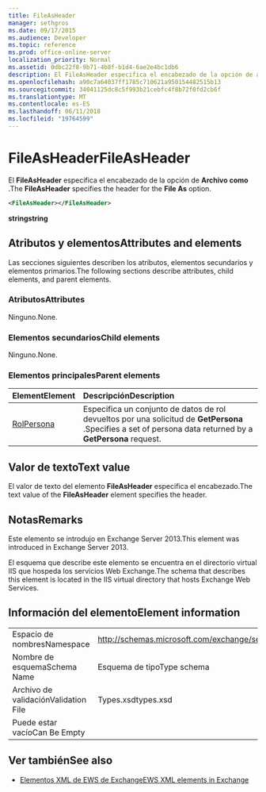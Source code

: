 ```yaml
---
title: FileAsHeader
manager: sethgros
ms.date: 09/17/2015
ms.audience: Developer
ms.topic: reference
ms.prod: office-online-server
localization_priority: Normal
ms.assetid: 0dbc22f8-9b71-4b8f-b1d4-6ae2e4bc1db6
description: El FileAsHeader especifica el encabezado de la opción de archivo como.
ms.openlocfilehash: a90c7a64037ff1785c710621a950154482515b13
ms.sourcegitcommit: 34041125dc8c5f993b21cebfc4f8b72f0fd2cb6f
ms.translationtype: MT
ms.contentlocale: es-ES
ms.lasthandoff: 06/11/2018
ms.locfileid: "19764599"
---
```

# <a name="fileasheader"></a><span data-ttu-id="c11b5-103">FileAsHeader</span><span class="sxs-lookup"><span data-stu-id="c11b5-103">FileAsHeader</span></span>

<span data-ttu-id="c11b5-104">El **FileAsHeader** especifica el encabezado de la opción de **Archivo como** .</span><span class="sxs-lookup"><span data-stu-id="c11b5-104">The **FileAsHeader** specifies the header for the **File As** option.</span></span> 
  
```XML
<FileAsHeader></FileAsHeader>
```

 <span data-ttu-id="c11b5-105">**string**</span><span class="sxs-lookup"><span data-stu-id="c11b5-105">**string**</span></span>
## <a name="attributes-and-elements"></a><span data-ttu-id="c11b5-106">Atributos y elementos</span><span class="sxs-lookup"><span data-stu-id="c11b5-106">Attributes and elements</span></span>

<span data-ttu-id="c11b5-107">Las secciones siguientes describen los atributos, elementos secundarios y elementos primarios.</span><span class="sxs-lookup"><span data-stu-id="c11b5-107">The following sections describe attributes, child elements, and parent elements.</span></span>
  
### <a name="attributes"></a><span data-ttu-id="c11b5-108">Atributos</span><span class="sxs-lookup"><span data-stu-id="c11b5-108">Attributes</span></span>

<span data-ttu-id="c11b5-109">Ninguno.</span><span class="sxs-lookup"><span data-stu-id="c11b5-109">None.</span></span>
  
### <a name="child-elements"></a><span data-ttu-id="c11b5-110">Elementos secundarios</span><span class="sxs-lookup"><span data-stu-id="c11b5-110">Child elements</span></span>

<span data-ttu-id="c11b5-111">Ninguno.</span><span class="sxs-lookup"><span data-stu-id="c11b5-111">None.</span></span>
  
### <a name="parent-elements"></a><span data-ttu-id="c11b5-112">Elementos principales</span><span class="sxs-lookup"><span data-stu-id="c11b5-112">Parent elements</span></span>

|<span data-ttu-id="c11b5-113">**Element**</span><span class="sxs-lookup"><span data-stu-id="c11b5-113">**Element**</span></span>|<span data-ttu-id="c11b5-114">**Descripción**</span><span class="sxs-lookup"><span data-stu-id="c11b5-114">**Description**</span></span>|
|:-----|:-----|
|[<span data-ttu-id="c11b5-115">Rol</span><span class="sxs-lookup"><span data-stu-id="c11b5-115">Persona</span></span>](persona.md) <br/> |<span data-ttu-id="c11b5-116">Especifica un conjunto de datos de rol devueltos por una solicitud de **GetPersona** .</span><span class="sxs-lookup"><span data-stu-id="c11b5-116">Specifies a set of persona data returned by a **GetPersona** request.</span></span>  <br/> |
   
## <a name="text-value"></a><span data-ttu-id="c11b5-117">Valor de texto</span><span class="sxs-lookup"><span data-stu-id="c11b5-117">Text value</span></span>

<span data-ttu-id="c11b5-118">El valor de texto del elemento **FileAsHeader** especifica el encabezado.</span><span class="sxs-lookup"><span data-stu-id="c11b5-118">The text value of the **FileAsHeader** element specifies the header.</span></span> 
  
## <a name="remarks"></a><span data-ttu-id="c11b5-119">Notas</span><span class="sxs-lookup"><span data-stu-id="c11b5-119">Remarks</span></span>

<span data-ttu-id="c11b5-120">Este elemento se introdujo en Exchange Server 2013.</span><span class="sxs-lookup"><span data-stu-id="c11b5-120">This element was introduced in Exchange Server 2013.</span></span>
  
<span data-ttu-id="c11b5-121">El esquema que describe este elemento se encuentra en el directorio virtual IIS que hospeda los servicios Web Exchange.</span><span class="sxs-lookup"><span data-stu-id="c11b5-121">The schema that describes this element is located in the IIS virtual directory that hosts Exchange Web Services.</span></span>
  
## <a name="element-information"></a><span data-ttu-id="c11b5-122">Información del elemento</span><span class="sxs-lookup"><span data-stu-id="c11b5-122">Element information</span></span>

|||
|:-----|:-----|
|<span data-ttu-id="c11b5-123">Espacio de nombres</span><span class="sxs-lookup"><span data-stu-id="c11b5-123">Namespace</span></span>  <br/> |http://schemas.microsoft.com/exchange/services/2006/types  <br/> |
|<span data-ttu-id="c11b5-124">Nombre de esquema</span><span class="sxs-lookup"><span data-stu-id="c11b5-124">Schema Name</span></span>  <br/> |<span data-ttu-id="c11b5-125">Esquema de tipo</span><span class="sxs-lookup"><span data-stu-id="c11b5-125">Type schema</span></span>  <br/> |
|<span data-ttu-id="c11b5-126">Archivo de validación</span><span class="sxs-lookup"><span data-stu-id="c11b5-126">Validation File</span></span>  <br/> |<span data-ttu-id="c11b5-127">Types.xsd</span><span class="sxs-lookup"><span data-stu-id="c11b5-127">types.xsd</span></span>  <br/> |
|<span data-ttu-id="c11b5-128">Puede estar vacío</span><span class="sxs-lookup"><span data-stu-id="c11b5-128">Can Be Empty</span></span>  <br/> ||
   
## <a name="see-also"></a><span data-ttu-id="c11b5-129">Ver también</span><span class="sxs-lookup"><span data-stu-id="c11b5-129">See also</span></span>



- [<span data-ttu-id="c11b5-130">Elementos XML de EWS de Exchange</span><span class="sxs-lookup"><span data-stu-id="c11b5-130">EWS XML elements in Exchange</span></span>](ews-xml-elements-in-exchange.md)

